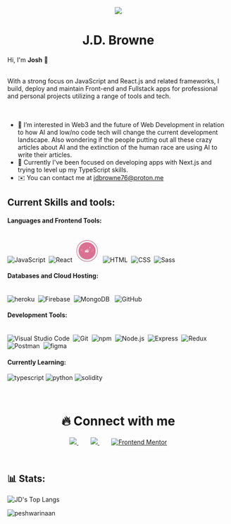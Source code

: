 <p align="center">
  <img src="https://capsule-render.vercel.app/api?type=waving&color=gradient&height=150&width=2000"/>
</p>
<h1 align='center'>
  J.D. Browne 
</h1>

<!-- <p align='center'>
  Web Developer
</p> -->
Hi, I'm **Josh** 👋 
<br/><br/>

With a strong focus on JavaScript and React.js and related frameworks, I build, deploy and maintain Front-end and Fullstack apps for professional and personal projects utilizing a range of tools and tech.  
<br/><br/>

*   👀 I’m interested in Web3 and the future of Web Development in relation to how AI and low/no code tech will change the current development landscape. Also wondering if the people putting out all these crazy articles about AI and the extinction of the human race are using AI to write their articles.
*   🧠  Currently I've been focused on developing apps with Next.js and trying to level up my TypeScript skills.  
*   ✉️  You can contact me at [jdbrowne76@proton.me](mailto:jdbrowne76@proton.me)


<p align='left'></p>
<p align='left'></p>



 
## Current Skills and tools:

#### Languages and Frontend Tools:

<div align="left">
  <br>
  <img height="50" src="https://user-images.githubusercontent.com/25181517/117447155-6a868a00-af3d-11eb-9cfe-245df15c9f3f.png" alt="JavaScript" title="JavaScript" />&nbsp;
  <img height="50" src="https://user-images.githubusercontent.com/25181517/183897015-94a058a6-b86e-4e42-a37f-bf92061753e5.png" alt="React" title="React" />&nbsp;
  <img width="50" src="https://github.com/Pedro-Murilo/icons-for-readme/blob/main/.github/styled-components-icon.svg" alt="Styled Components Icon" /> &nbsp; 
  <img height="50" src="https://user-images.githubusercontent.com/25181517/192158954-f88b5814-d510-4564-b285-dff7d6400dad.png" alt="HTML" title="HTML" />&nbsp;
  <img height="50" src="https://user-images.githubusercontent.com/25181517/183898674-75a4a1b1-f960-4ea9-abcb-637170a00a75.png" alt="CSS" title="CSS" />&nbsp;
  <img height="50" src="https://user-images.githubusercontent.com/25181517/192158956-48192682-23d5-4bfc-9dfb-6511ade346bc.png" alt="Sass" title="Sass" />
  </div> 
  
#### Databases and Cloud Hosting:
<br>
  <div align="left">
    <img alt="heroku"  src='https://cdn.jsdelivr.net/gh/devicons/devicon/icons/heroku/heroku-original.svg' width="50">&nbsp;
    <img height="50" src="https://user-images.githubusercontent.com/25181517/189716855-2c69ca7a-5149-4647-936d-780610911353.png" alt="Firebase" title="Firebase" />&nbsp;
    <img alt="MongoDB" src="https://cdn.jsdelivr.net/gh/devicons/devicon/icons/mongodb/mongodb-original.svg" width="50">  &nbsp;  
    <img height="50" src="https://user-images.githubusercontent.com/25181517/192108374-8da61ba1-99ec-41d7-80b8-fb2f7c0a4948.png" alt="GitHub" title="GitHub" />&nbsp;
       
  </div>
  
#### Development Tools:
<br>
  <div align="left">
    <img height="50" src="https://user-images.githubusercontent.com/25181517/192108891-d86b6220-e232-423a-bf5f-90903e6887c3.png" alt="Visual Studio Code" title="Visual           Studio Code" />&nbsp; 
    <img height="50" src="https://user-images.githubusercontent.com/25181517/192108372-f71d70ac-7ae6-4c0d-8395-51d8870c2ef0.png" alt="Git" title="Git" />&nbsp;
    <img height="50" src="https://user-images.githubusercontent.com/25181517/121401671-49102800-c959-11eb-9f6f-74d49a5e1774.png" alt="npm" title="npm" />&nbsp;
    <img height="50" src="https://user-images.githubusercontent.com/25181517/183568594-85e280a7-0d7e-4d1a-9028-c8c2209e073c.png" alt="Node.js" title="Node.js" />&nbsp;
    <img height="50" src="https://user-images.githubusercontent.com/25181517/183859966-a3462d8d-1bc7-4880-b353-e2cbed900ed6.png" alt="Express" title="Express" />&nbsp;
    <img height="50" src="https://user-images.githubusercontent.com/25181517/187896150-cc1dcb12-d490-445c-8e4d-1275cd2388d6.png" alt="Redux" title="Redux" />&nbsp;  
    <img height="50" src="https://user-images.githubusercontent.com/25181517/192109061-e138ca71-337c-4019-8d42-4792fdaa7128.png" alt="Postman" title="Postman" />&nbsp;
    <img alt="figma"  src='https://cdn.jsdelivr.net/gh/devicons/devicon/icons/figma/figma-original.svg' width="50">
  </div>
  
 
  
#### Currently Learning:
  <div align="left">
    <img alt="typescript"  src='https://cdn.jsdelivr.net/gh/devicons/devicon/icons/typescript/typescript-original.svg' width="50">
    <img alt="python"  src='https://cdn.jsdelivr.net/gh/devicons/devicon/icons/python/python-original.svg' width="50">
    <img alt="solidity"  src='https://cdn.jsdelivr.net/gh/devicons/devicon/icons/solidity/solidity-original.svg' width="50">
  </div>
 <br>
 <br>
<h1 align='center'>
  🔥 Connect with me 
</h1>     
  <p align="center">
    <a href="https://github.com/PeshwariNaan">
      <img src="https://img.shields.io/badge/github-181717?style=for-the-badge&logo=github&logoColor=white" />
    </a>&nbsp;&nbsp;&nbsp;&nbsp;&nbsp;&nbsp;  
    <a href="mailto:jdbrowne76@proton.me">
      <img src="https://img.shields.io/badge/protonmail-8B89CC?style=for-the-badge&logo=protonmail&logoColor=white" />   
    </a>&nbsp;&nbsp;&nbsp;&nbsp;&nbsp;&nbsp;
    <a href="https://www.frontendmentor.io/profile/PeshwariNaan" target="_blank" rel="noopener noreferrer" title="Frontend Mentor"> 
      <img alt="Frontend Mentor" src="https://www.frontendmentor.io/static/images/logo-mobile.svg" width="45">
    </a>
  </p>
  <br>
  
 ## 📊 Stats:   
    
   ![JD's Top Langs](https://github-readme-stats.vercel.app/api/top-langs/?username=peshwarinaan&theme=radical&layout=compact)
  <p align="left"><img src="https://github-readme-streak-stats.herokuapp.com/?user=peshwarinaan&theme=radical" alt="peshwarinaan"  /></p>
  
  

  
 
  


 
  
<!---
PeshwariNaan/PeshwariNaan is a ✨ special ✨ repository because its `README.md` (this file) appears on your GitHub profile.
You can click the Preview link to take a look at your changes.
--->
